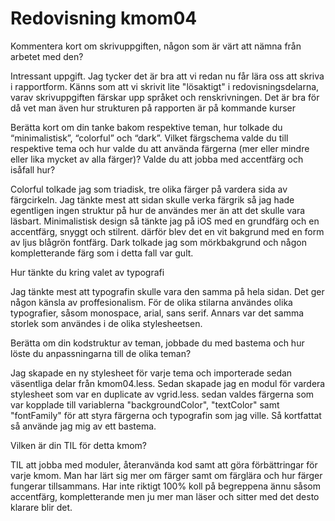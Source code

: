 ---
---
Redovisning kmom04
=========================


<p>Kommentera kort om skrivuppgiften, någon som är värt att nämna från arbetet med den?</p>
<p>Intressant uppgift. Jag tycker det är bra att vi redan nu får lära oss att skriva i rapportform. Känns som att vi skrivit lite "lösaktigt" i redovisningsdelarna, varav skrivuppgiften färskar upp språket och renskrivningen. Det är bra för då vet man även hur strukturen på rapporten är på kommande kurser</p>
<p>Berätta kort om din tanke bakom respektive teman, hur tolkade du “minimalistisk”, “colorful” och “dark”. Vilket färgschema valde du till respektive tema och hur valde du att använda färgerna (mer eller mindre eller lika mycket av alla färger)? Valde du att jobba med accentfärg och isåfall hur?</p>
<p>Colorful tolkade jag som triadisk, tre olika färger på vardera sida av färgcirkeln. Jag tänkte mest att sidan skulle verka färgrik så jag hade egentligen ingen struktur på hur de användes mer än att det skulle vara läsbart.  Minimalistisk design så tänkte jag på iOS med en grundfärg och en accentfärg, snyggt och stilrent. därför blev det en vit bakgrund med en form av ljus blågrön fontfärg. Dark tolkade jag som mörkbakgrund och någon kompletterande färg som i detta fall var gult.</p>
<p>Hur tänkte du kring valet av typografi</p>
<p>Jag tänkte mest att typografin skulle vara den samma på hela sidan. Det ger någon känsla av proffesionalism. För de olika stilarna användes olika typografier, såsom monospace, arial, sans serif. Annars var det samma storlek som användes i de olika stylesheetsen.</p>
<p>Berätta om din kodstruktur av teman, jobbade du med bastema och hur löste du anpassningarna till de olika teman? </p>
<p> Jag skapade en ny stylesheet för varje tema och importerade sedan väsentliga delar från kmom04.less. Sedan skapade jag en modul för vardera stylesheet som var en duplicate av vgrid.less. sedan valdes färgerna som var kopplade till variablerna "backgroundColor", "textColor" samt "fontFamily" för att styra färgerna och typografin som jag ville. Så kortfattat så använde jag mig av ett bastema.
<p>Vilken är din TIL för detta kmom?</p>
<p>TIL att jobba med moduler, återanvända kod samt att göra förbättringar för varje kmom. Man har lärt sig mer om färger samt om färglära och hur färger fungerar tillsammans. Har inte riktigt 100% koll på begreppena ännu såsom accentfärg, kompletterande men ju mer man läser och sitter med det desto klarare blir det.</p>
